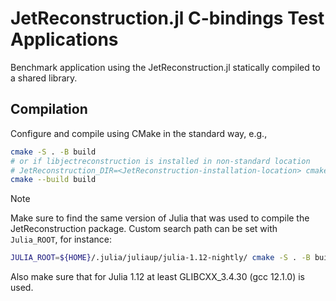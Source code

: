 # JetReconstruction.jl C-bindings Test Applications

Benchmark application using the JetReconstruction.jl statically compiled to a shared library.

## Compilation

Configure and compile using CMake in the standard way, e.g.,

```sh
cmake -S . -B build
# or if libjectreconstruction is installed in non-standard location
# JetReconstruction_DIR=<JetReconstruction-installation-location> cmake -S . -B build
cmake --build build
```

> [!NOTE]
> Make sure to find the same version of Julia that was used to compile the JetReconstruction package.
> Custom search path can be set with `Julia_ROOT`, for instance:
>
> ```sh
> JULIA_ROOT=${HOME}/.julia/juliaup/julia-1.12-nightly/ cmake -S . -B build
> ```
>
> Also make sure that for Julia 1.12 at least GLIBCXX_3.4.30 (gcc 12.1.0) is used.
